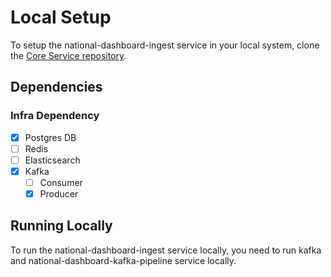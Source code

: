 # Local Setup

To setup the national-dashboard-ingest service in your local system, clone the [Core Service repository](https://github.com/egovernments/core-services).

## Dependencies

### Infra Dependency

- [x] Postgres DB
- [ ] Redis
- [ ] Elasticsearch
- [x] Kafka
  - [ ] Consumer
  - [x] Producer

## Running Locally

To run the national-dashboard-ingest service locally, you need to run kafka and national-dashboard-kafka-pipeline service locally.